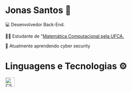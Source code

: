 #  Jonas Santos 🤖

💻 Desenvolvedor Back-End.

👨‍🎓 Estudante de  "[Matemática Computacional pela UFCA.](https://www.ufca.edu.br/cursos/graduacao/matematica-computacional/)

🌱 Atualmente aprendendo cyber security

# Linguagens e Tecnologias ⚙️
<img
    align="left"
    alt="CSS"
    title="CSS"
    width="30px"
    style="padding-right: 10 px;"
    src="https://cdn.jsdelivr.net/gh/devicons/devicon@latest/icons/javascript/javascript-original.svg" 
/>
          


